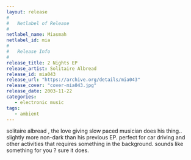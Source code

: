 ```yaml
---
layout: release
#
#   Netlabel of Release
#
netlabel_name: Miasmah
netlabel_id: mia
#
#   Release Info
#
release_title: 2 Nights EP
release_artist: Solitaire Albread
release_id: mia043
release_url: "https://archive.org/details/mia043"
release_cover: "cover-mia043.jpg"
release_date: 2003-11-22
categories:
   - electronic music
tags:
   - ambient
---
```

solitaire albread , the love giving slow paced musician does his thing.. slightly more non-dark than his previous EP. perfect for car driving and other activities that requires something in the background. sounds like something for you ? sure it does.